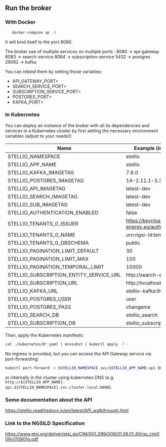 ## Run the broker

### With Docker
```bash   
   docker-compose up -d
```
It will bind itself to the port 8080.

The broker use of multiple services on multiple ports : 
8080 -> api-gateway
8083 -> search-service
8084 -> subscription-service
5432 -> postgres
29092 -> kafka

You can rebind them by setting those variables:
- API_GATEWAY_PORT=
- SEARCH_SERVICE_PORT=
- SUBSCRIPTION_SERVICE_PORT=
- POSTGRES_PORT=
- KAFKA_PORT=

### In Kubernetes

You can deploy an instance of the broker with all its dependencies and services in a 
Kubernetes cluster by first setting the necessary environment variables (adjust to your
needs!):

| Name | Example (in clear text) | base64 |
| --- | --- | --- |
| STELLIO_NAMESPACE | stellio | ❌ |
| STELLIO_APP_NAME | stellio | ❌ |
| STELLIO_KAFKA_IMAGETAG | 7.6.0 | ❌ |
| STELLIO_POSTGRES_IMAGETAG | 14-2.11.1-3.3 | ❌ |
| STELLIO_API_IMAGETAG | latest-dev | ❌ |
| STELLIO_SEARCH_IMAGETAG | latest-dev | ❌ |
| STELLIO_SUB_IMAGETAG | latest-dev | ❌ |
| STELLIO_AUTHENTICATION_ENABLED | false | ❌ |
| STELLIO_TENANTS_0_ISSUER | https://keycloak.sedimark.ari-energy.eu/auth/realms/stellio | ❌ |
| STELLIO_TENANTS_0_NAME | urn:ngsi-ld:tenant:default | ❌ |
| STELLIO_TENANTS_0_DBSCHEMA | public | ❌ |
| STELLIO_PAGINATION_LIMIT_DEFAULT | 30 | ❌ |
| STELLIO_PAGINATION_LIMIT_MAX | 100 | ❌ |
| STELLIO_PAGINATION_TEMPORAL_LIMIT | 10000 | ❌ |
| STELLIO_SUBSCRIPTION_ENTITY_SERVICE_URL | http://search-service:8083 | ❌ |
| STELLIO_SUBSCRIPTION_URL | http://localhost:8080 | ❌ |
| STELLIO_KAFKA_URL | stellio-kafka:9092 | ❌ |
| STELLIO_POSTGRES_USER | user | ✅ |
| STELLIO_POSTGRES_PASS | changeme | ✅ |
| STELLIO_SEARCH_DB | stellio_search | ❌ |
| STELLIO_SUBSCRIPTION_DB | stellio_subscription | ❌ |

Then, apply the Kubernetes manifests:

```bash
cat ./kubernetes/0*.yaml | envsubst | kubectl apply -f -
```

No ingress is provided, but you can access the API Gateway service via port-forwarding:

```bash
kubectl port-forward -n $STELLIO_NAMESPACE svc/$STELLIO_APP_NAME-api 8080:8080
```

or internally in the cluster using kubernetes DNS (e.g. `http://${STELLIO_APP_NAME}-api.${STELLIO_NAMESPACE}.svc.cluster.local:8080`).

### Some documentation about the API
https://stellio.readthedocs.io/en/latest/API_walkthrough.html

### Link to the NGSILD Specification
https://www.etsi.org/deliver/etsi_gs/CIM/001_099/009/01.08.01_60/gs_cim009v010801p.pdf
